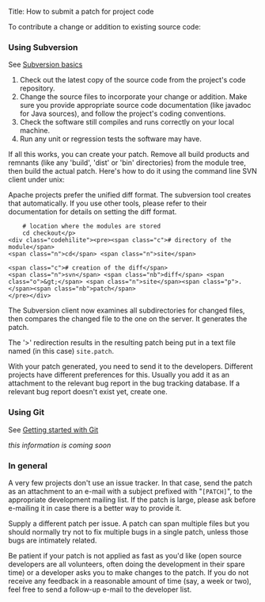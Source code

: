 Title: How to submit a patch for project code

To contribute a change or addition to existing source code:

### Using Subversion ###

See [Subversion basics](subversion-basics.html)

1. Check out the latest copy of the source code from the project's code repository.
2. Change the source files to incorporate your change or addition. Make sure you provide appropriate source code documentation (like javadoc for
Java sources), and follow the project's coding conventions.
3. Check the software still compiles and runs correctly on your local machine.
4. Run any unit or regression tests the software may have.

If all this works, you can create your patch. Remove all build products and remnants (like any 'build', 'dist' or 'bin' directories) from the module tree, then build the actual patch. Here's how to do it using the command line SVN client under unix:

Apache projects prefer the unified diff format. The subversion tool creates that automatically. If you use other tools, please refer to their documentation for details on setting the diff format.

```
    # location where the modules are stored
    cd checkout</p>
<div class="codehilite"><pre><span class="c"># directory of the module</span>
<span class="n">cd</span> <span class="n">site</span>

<span class="c"># creation of the diff</span>
<span class="n">svn</span> <span class="nb">diff</span> <span class="o">&gt;</span> <span class="n">site</span><span class="p">.</span><span class="nb">patch</span>
</pre></div>
```

The Subversion client now examines all subdirectories for changed files, then compares the changed file to the one on the server. It generates the
patch.

The '&gt;' redirection results in the resulting patch being put in a text file named (in this case) `site.patch`.

With your patch generated, you need to send it to the developers. Different projects have different preferences for this. Usually you add it as an attachment to the relevant bug report in the bug tracking database. If a relevant bug report doesn't exist yet, create one.

### Using Git ###

See [Getting started with Git](git-primer.html)

_this information is coming soon_


### In general ###

A very few projects don't use an issue tracker. In that case, send the patch as an attachment to an e-mail with a subject prefixed with "<code>[PATCH]</code>", to the appropriate development mailing list. If the patch is large, please ask before e-mailing it in case there is a better way to provide it.

Supply a different patch per issue. A patch can span multiple files but you should normally try not to fix multiple bugs in a single patch, unless those bugs are intimately related.

Be patient if your patch is not applied as fast as you'd like (open source developers are all volunteers, often doing the development in their spare time) or a developer asks you to make changes to the patch. If you do not receive any feedback in a reasonable amount of time (say, a week or two), feel free to send a follow-up e-mail to the developer list.
